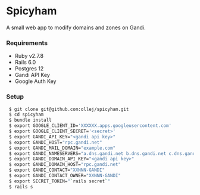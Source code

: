 Spicyham
========

A small web app to modify domains and zones on Gandi.

### Requirements

 * Ruby v2.7.8
 * Rails 6.0
 * Postgres 12
 * Gandi API Key
 * Google Auth Key

### Setup

```bash
 $ git clone git@github.com:ollej/spicyham.git
 $ cd spicyham
 $ bundle install
 $ export GOOGLE_CLIENT_ID='XXXXXX.apps.googleusercontent.com'
 $ export GOOGLE_CLIENT_SECRET='<secret>'
 $ export GANDI_API_KEY="<gandi api key>"
 $ export GANDI_HOST="rpc.gandi.net"
 $ export GANDI_MAIL_DOMAIN="example.com"
 $ export GANDI_NAMESERVERS="a.dns.gandi.net b.dns.gandi.net c.dns.gandi.net"
 $ export GANDI_DOMAIN_API_KEY="<gandi api key>"
 $ export GANDI_DOMAIN_HOST="rpc.gandi.net"
 $ export GANDI_CONTACT="XXNNN-GANDI"
 $ export GANDI_CONTACT_OWNER="XXNNN-GANDI"
 $ export SECRET_TOKEN="`rails secret`"
 $ rails s
```
